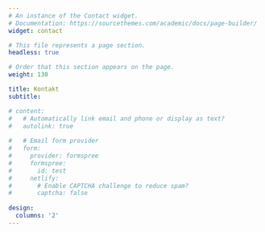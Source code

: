 ```yaml
---
# An instance of the Contact widget.
# Documentation: https://sourcethemes.com/academic/docs/page-builder/
widget: contact

# This file represents a page section.
headless: true

# Order that this section appears on the page.
weight: 130

title: Kontakt
subtitle:

# content:
#   # Automatically link email and phone or display as text?
#   autolink: true
  
#   # Email form provider
#   form:
#     provider: formspree
#     formspree:
#       id: test
#     netlify:
#       # Enable CAPTCHA challenge to reduce spam?
#       captcha: false
  
design:
  columns: '2'
---
```

